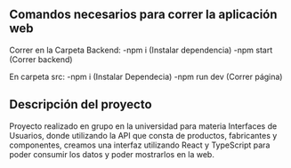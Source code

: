 ## Comandos necesarios para correr la aplicación web
Correr en la Carpeta Backend:
-npm i (Instalar dependencia)
-npm start (Correr backend)

En carpeta src:
-npm i (Instalar Dependecia)
-npm run dev (Correr página)

## Descripción del proyecto
Proyecto realizado en grupo en la universidad para materia Interfaces de Usuarios, donde utilizando la API que consta de productos, fabricantes y componentes, creamos una interfaz utilizando React y TypeScript para poder consumir los datos y poder mostrarlos en la web.
